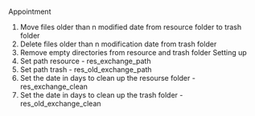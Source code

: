 Appointment
1. Move files older than n modified date from resource folder to trash folder
2. Delete files older than n modification date from trash folder
3. Remove empty directories from resource and trash folder
Setting up
1. Set path resource - res_exchange_path
2. Set path trash - res_old_exchange_path
3. Set the date in days to clean up the resourse folder - res_exchange_clean
4. Set the date in days to clean up the trash folder - res_old_exchange_clean
